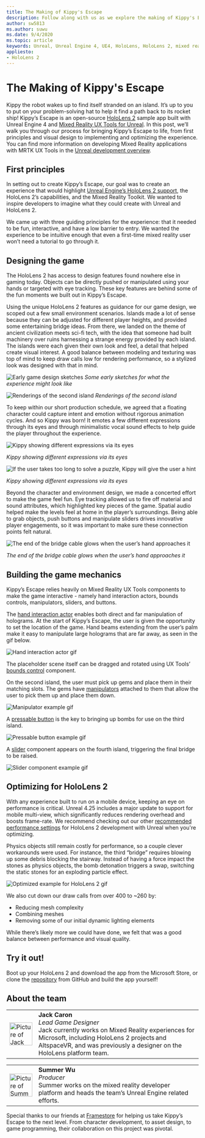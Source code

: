```yaml
---
title: The Making of Kippy's Escape
description: Follow along with us as we explore the making of Kippy's Escape for HoloLens 2 in Unreal Engine.
author: sw5813
ms.author: suwu
ms.date: 9/4/2020
ms.topic: article
keywords: Unreal, Unreal Engine 4, UE4, HoloLens, HoloLens 2, mixed reality, deploy to device, PC, documentation
appliesto:
- HoloLens 2
---
```



# The Making of Kippy's Escape

Kippy the robot wakes up to find itself stranded on an island. It’s up to you to put on your problem-solving hat to help it find a path back to its rocket ship! Kippy’s Escape is an open-source [HoloLens 2](https://docs.microsoft.com/hololens/hololens2-hardware) sample app built with Unreal Engine 4 and [Mixed Reality UX Tools for Unreal](https://github.com/microsoft/MixedReality-UXTools-Unreal). In this post, we’ll walk you through our process for bringing Kippy’s Escape to life, from first principles and visual design to implementing and optimizing the experience. You can find more information on developing Mixed Reality applications with MRTK UX Tools in the [Unreal development overview](unreal-development-overview.md).

## First principles 

In setting out to create Kippy’s Escape, our goal was to create an experience that would highlight [Unreal Engine’s HoloLens 2 support](https://docs.unrealengine.com/Platforms/AR/HoloLens2/index.html), the HoloLens 2’s capabilities, and the Mixed Reality Toolkit. We wanted to inspire developers to imagine what they could create with Unreal and HoloLens 2.  

We came up with three guiding principles for the experience: that it needed to be fun, interactive, and have a low barrier to entry. We wanted the experience to be intuitive enough that even a first-time mixed reality user won’t need a tutorial to go through it.  

## Designing the game 

The HoloLens 2 has access to design features found nowhere else in gaming today. Objects can be directly pushed or manipulated using your hands or targeted with eye tracking. These key features are behind some of the fun moments we built out in Kippy’s Escape.  

Using the unique HoloLens 2 features as guidance for our game design, we scoped out a few small environment scenarios. Islands made a lot of sense because they can be adjusted for different player heights, and provided some entertaining bridge ideas. From there, we landed on the theme of ancient civilization meets sci-fi tech, with the idea that someone had built machinery over ruins harnessing a strange energy provided by each island. The islands were each given their own look and feel, a detail that helped create visual interest. A good balance between modeling and texturing was top of mind to keep draw calls low for rendering performance, so a stylized look was designed with that in mind. 

![Early game design sketches](images/kippys-escape/kippys-escape-img-01.png)
*Some early sketches for what the experience might look like*

![Renderings of the second island](images/kippys-escape/kippys-escape-img-02.png)
*Renderings of the second island*

To keep within our short production schedule, we agreed that a floating character could capture intent and emotion without rigorous animation cycles. And so Kippy was born! It emotes a few different expressions through its eyes and through minimalistic vocal sound effects to help guide the player throughout the experience. 

![Kippy showing different expressions via its eyes](images/kippys-escape/kippys-escape-img-03.gif)

*Kippy showing different expressions via its eyes*

![If the user takes too long to solve a puzzle, Kippy will give the user a hint ](images/kippys-escape/kippys-escape-img-04.gif)

*Kippy showing different expressions via its eyes*

Beyond the character and environment design, we made a concerted effort to make the game feel fun. Eye tracking allowed us to fire off material and sound attributes, which highlighted key pieces of the game. Spatial audio helped make the levels feel at home in the player’s surroundings. Being able to grab objects, push buttons and manipulate sliders drives innovative player engagements, so it was important to make sure these connection points felt natural. 

![The end of the bridge cable glows when the user’s hand approaches it](images/kippys-escape/kippys-escape-img-05.gif)

*The end of the bridge cable glows when the user’s hand approaches it*

## Building the game mechanics 

Kippy’s Escape relies heavily on Mixed Reality UX Tools components to make the game interactive - namely hand interaction actors, bounds controls, manipulators, sliders, and buttons.   

The [hand interaction actor](https://microsoft.github.io/MixedReality-UXTools-Unreal/version/public/0.9.x/Docs/HandInteraction.html) enables both direct and far manipulation of holograms. At the start of Kippy’s Escape, the user is given the opportunity to set the location of the game. Hand beams extending from the user’s palm make it easy to manipulate large holograms that are far away, as seen in the gif below.  

![Hand interaction actor gif](images/kippys-escape/kippys-escape-img-06.gif)

The placeholder scene itself can be dragged and rotated using UX Tools’ [bounds control](https://microsoft.github.io/MixedReality-UXTools-Unreal/version/public/0.9.x/Docs/BoundsControl.html) component.  

On the second island, the user must pick up gems and place them in their matching slots. The gems have [manipulators](https://microsoft.github.io/MixedReality-UXTools-Unreal/version/public/0.9.x/Docs/Manipulator.html) attached to them that allow the user to pick them up and place them down. 

![Manipulator example gif](images/kippys-escape/kippys-escape-img-07.gif)

A [pressable button](https://microsoft.github.io/MixedReality-UXTools-Unreal/version/public/0.9.x/Docs/PressableButton.html) is the key to bringing up bombs for use on the third island.  

![Pressable button example gif](images/kippys-escape/kippys-escape-img-08.gif)

A [slider](https://microsoft.github.io/MixedReality-UXTools-Unreal/version/public/0.9.x/Docs/PinchSlider.html) component appears on the fourth island, triggering the final bridge to be raised.  

![Slider component example gif](images/kippys-escape/kippys-escape-img-09.gif) 

## Optimizing for HoloLens 2 

With any experience built to run on a mobile device, keeping an eye on performance is critical. Unreal 4.25 includes a major update to support for mobile multi-view, which significantly reduces rendering overhead and boosts frame-rate. We recommend checking out our other [recommended performance settings](performance-recommendations-for-unreal.md) for HoloLens 2 development with Unreal when you're optimizing.  

Physics objects still remain costly for performance, so a couple clever workarounds were used. For instance, the third “bridge” requires blowing up some debris blocking the stairway. Instead of having a force impact the stones as physics objects, the bomb detonation triggers a swap, switching the static stones for an exploding particle effect. 

![Optimized example for HoloLens 2 gif](images/kippys-escape/kippys-escape-img-10.gif) 

We also cut down our draw calls from over 400 to  ~260 by: 
* Reducing mesh complexity
* Combining meshes
* Removing some of our initial dynamic lighting elements

While there’s likely more we could have done, we felt that was a good balance between performance and visual quality.  

## Try it out! 

Boot up your HoloLens 2 and download the app from the Microsoft Store, or clone the [repository](https://github.com/microsoft/MixedReality-Unreal-KippysEscape) from GitHub and build the app yourself!  

## About the team

<table style="border-collapse:collapse" padding-left="0px">
<tr>
<td style="border-style: none" width="60"><img alt="Picture of Jack Caron" width="60" height="60" src="images/kippys-escape/jack-caron.jpg"></td>
<td style="border-style: none"><b>Jack Caron</b><br><i>Lead Game Designer</i><br>Jack currently works on Mixed Reality experiences for Microsoft, including HoloLens 2 projects and AltspaceVR, and was previously a designer on the HoloLens platform team.</td>
</tr>
</table>

<table style="border-collapse:collapse" padding-left="0px">
<tr>
<td style="border-style: none" width="60"><img alt="Picture of Summer Wu" width="60" height="60" src="images/kippys-escape/summer-wu.jpg"></td>
<td style="border-style: none"><b>Summer Wu</b><br><i>Producer</i><br>Summer works on the mixed reality developer platform and heads the team’s Unreal Engine related efforts.</td>
</tr>
</table>

Special thanks to our friends at [Framestore](https://www.framestore.com/) for helping us take Kippy’s Escape to the next level. From character development, to asset design, to game programming, their collaboration on this project was pivotal.  